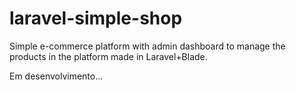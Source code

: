 # laravel-simple-shop
Simple e-commerce platform with admin dashboard to manage the products in the platform made in Laravel+Blade.

Em desenvolvimento...

